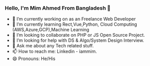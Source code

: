 ### Hello, I'm Mim Ahmed From Bangladesh 👋

- 🔭 I’m currently working on as an Freelance Web Developer
- 🌱 I’m currently learning Rect,Vue,Python, Cloud Computing (AWS,Azure,GCP),Machine Learning
- 👯 I’m looking to collaborate on PHP or JS Open Source Project.
- 🤔 I’m looking for help with DS & Algo/System Design Interview.
- 💬 Ask me about any Tech related stuff. 
- 📫 How to reach me: Linkedin - iammim.
- 😄 Pronouns: He/His

